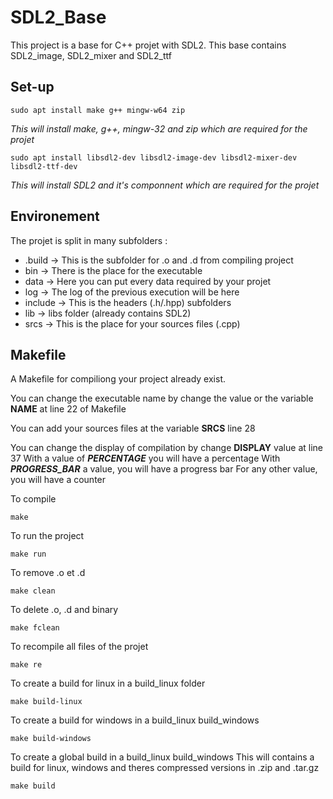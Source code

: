 # SDL2_Base
This project is a base for C++ projet with SDL2.
This base contains SDL2_image, SDL2_mixer and SDL2_ttf

## Set-up
```
sudo apt install make g++ mingw-w64 zip
```
*This will install make, g++, mingw-32 and zip which are required for the projet*
```
sudo apt install libsdl2-dev libsdl2-image-dev libsdl2-mixer-dev libsdl2-ttf-dev
```
*This will install SDL2 and it's componnent which are required for the projet*

## Environement
The projet is split in many subfolders :
 - .build -> This is the subfolder for .o and .d from compiling project
 - bin -> There is the place for the executable
 - data -> Here you can put every data required by your projet
 - log -> The log of the previous execution will be here
 - include -> This is the headers (.h/.hpp) subfolders
 - lib -> libs folder (already contains SDL2)
 - srcs -> This is the place for your sources files (.cpp)

## Makefile
A Makefile for compiliong your project already exist.

You can change the executable name by change the value or the variable **NAME** at line 22 of Makefile

You can add your sources files at the variable **SRCS** line 28

You can change the display of compilation by change **DISPLAY** value at line 37
With a value of ***PERCENTAGE*** you will have a percentage
With ***PROGRESS_BAR*** a value, you will have a progress bar
For any other value, you will have a counter

To compile
```
make
```

To run the project
```
make run
```

To remove .o et .d
```
make clean
```

To delete .o, .d and binary
```
make fclean
```

To recompile all files of the projet
```
make re
```

To create a build for linux in a build_linux folder
```
make build-linux
```

To create a build for windows in a build_linux build_windows
```
make build-windows
```

To create a global build in a build_linux build_windows
This will contains a build for linux, windows and theres compressed versions in .zip and .tar.gz
```
make build
```
